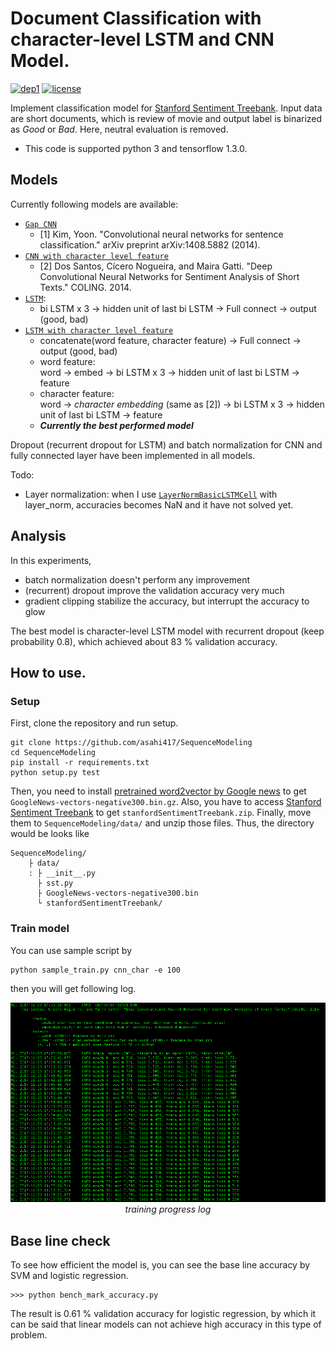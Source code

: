 # Document Classification with character-level LSTM and CNN Model.  
[![dep1](https://img.shields.io/badge/Tensorflow-1.3+-blue.svg)](https://www.tensorflow.org/)
[![license](https://img.shields.io/badge/License-MIT-brightgreen.svg)](https://github.com/asahi417/SequenceModeling/blob/master/LICENSE)

Implement classification model for [Stanford Sentiment Treebank](https://nlp.stanford.edu/sentiment/index.html).
Input data are short documents, which is review of movie and output label is binarized as *Good* or *Bad*.
Here, neutral evaluation is removed.

- This code is supported python 3 and tensorflow 1.3.0.

## Models
Currently following models are available:
- [`Gap CNN`](sequence_modeling/model/cnn_gap.py)
    - [1] Kim, Yoon. "Convolutional neural networks for sentence classification." arXiv preprint arXiv:1408.5882 (2014).
- [`CNN with character level feature`](sequence_modeling/model/cnn_char.py)
    - [2] Dos Santos, Cícero Nogueira, and Maira Gatti. "Deep Convolutional Neural Networks for Sentiment Analysis of Short Texts." COLING. 2014.
- [`LSTM`](sequence_modeling/model/lstm.py):
    - bi LSTM x 3 -> hidden unit of last bi LSTM -> Full connect -> output (good, bad)
- [`LSTM with character level feature`](sequence_modeling/model/lstm_char.py)
    - concatenate(word feature, character feature) -> Full connect -> output (good, bad)
    - word feature:  
    word -> embed -> bi LSTM x 3 -> hidden unit of last bi LSTM -> feature  
    - character feature:  
    word -> *character embedding* (same as [2]) -> bi LSTM x 3 -> hidden unit of last bi LSTM -> feature
    - ***Currently the best performed model***   
 
Dropout (recurrent dropout for LSTM) and batch normalization for CNN and fully connected layer have been implemented in all models.

Todo:
* Layer normalization: when I use [`LayerNormBasicLSTMCell`](https://www.tensorflow.org/api_docs/python/tf/contrib/rnn/LayerNormBasicLSTMCell) with layer_norm, accuracies becomes NaN and it have not solved yet.

## Analysis
In this experiments, 

- batch normalization doesn't perform any improvement
- (recurrent) dropout improve the validation accuracy very much
- gradient clipping stabilize the accuracy, but interrupt the accuracy to glow 

The best model is character-level LSTM model with recurrent dropout (keep probability 0.8),
which achieved about 83 % validation accuracy.


## How to use.
### Setup
First, clone the repository and run setup.

```
git clone https://github.com/asahi417/SequenceModeling 
cd SequenceModeling
pip install -r requirements.txt
python setup.py test
```

Then, you need to install [pretrained word2vector by Google news](https://drive.google.com/uc?id=0B7XkCwpI5KDYNlNUTTlSS21pQmM&export=download)
to get `GoogleNews-vectors-negative300.bin.gz`.
Also, you have to access [Stanford Sentiment Treebank](https://nlp.stanford.edu/sentiment/index.html)
to get `stanfordSentimentTreebank.zip`. Finally, move them to `SequenceModeling/data/`
and unzip those files. 
Thus, the directory would be looks like
```
SequenceModeling/
    ├ data/
    : ├ __init__.py
      ├ sst.py
      ├ GoogleNews-vectors-negative300.bin
      └ stanfordSentimentTreebank/
``` 


### Train model
You can use sample script by 
```
python sample_train.py cnn_char -e 100
```
then you will get following log.
<p align="center">
  <img src="./img/learning.png" width="900">
  <br><i> training progress log</i>
</p>


## Base line check
To see how efficient the model is, you can see the base line accuracy by SVM and logistic regression.
```
>>> python bench_mark_accuracy.py 
```
The result is 0.61 % validation accuracy for logistic regression, by which it can be said that
linear models can not achieve high accuracy in this type of problem.
 


